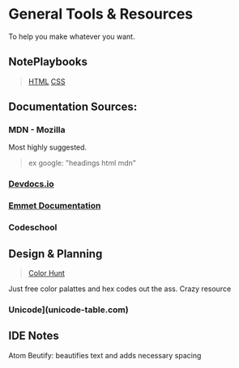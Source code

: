 
# General Tools & Resources
To help you make whatever you want.

## NotePlaybooks
> [HTML](htmlplaybook.html)
> [CSS](cssplaybook.html)

## Documentation Sources:

### MDN - Mozilla
Most highly suggested.
> ex google: "headings html mdn"

### [Devdocs.io](devdocs.io)

### [Emmet Documentation](docs.emmet.io/cheat-sheet)

### Codeschool

## Design & Planning

> [Color Hunt](colorhunt.co)

Just free color palattes and hex codes out the ass. Crazy resource

### Unicode](unicode-table.com)


## IDE Notes

Atom Beutify: beautifies text and adds necessary spacing